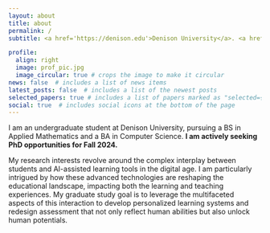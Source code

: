 ```yaml
---
layout: about
title: about
permalink: /
subtitle: <a href='https://denison.edu'>Denison University</a>. <a href='mailto:le_u1@denison.edu'>le_u1@denison.edu</a>

profile:
  align: right
  image: prof_pic.jpg
  image_circular: true # crops the image to make it circular
news: false  # includes a list of news items
latest_posts: false  # includes a list of the newest posts
selected_papers: true # includes a list of papers marked as "selected={true}"
social: true  # includes social icons at the bottom of the page
---
```


I am an undergraduate student at Denison University, pursuing a BS in Applied Mathematics and a BA in Computer Science. <strong>I am actively seeking PhD opportunities for Fall 2024.</strong>

My research interests revolve around the complex interplay between students and AI-assisted learning tools in the digital age. I am particularly intrigued by how these advanced technologies are reshaping the educational landscape, impacting both the learning and teaching experiences. My graduate study goal is to leverage the multifaceted aspects of this interaction to develop personalized learning systems and redesign assessment that not only reflect human abilities but also unlock human potentials.

<!-- Write your biography here. Tell the world about yourself. Link to your favorite [subreddit](http://reddit.com). You can put a picture in, too. The code is already in, just name your picture `prof_pic.jpg` and put it in the `img/` folder.

Put your address / P.O. box / other info right below your picture. You can also disable any of these elements by editing `profile` property of the YAML header of your `_pages/about.md`. Edit `_bibliography/papers.bib` and Jekyll will render your [publications page](/al-folio/publications/) automatically.

Link to your social media connections, too. This theme is set up to use [Font Awesome icons](http://fortawesome.github.io/Font-Awesome/) and [Academicons](https://jpswalsh.github.io/academicons/), like the ones below. Add your Facebook, Twitter, LinkedIn, Google Scholar, or just disable all of them. -->